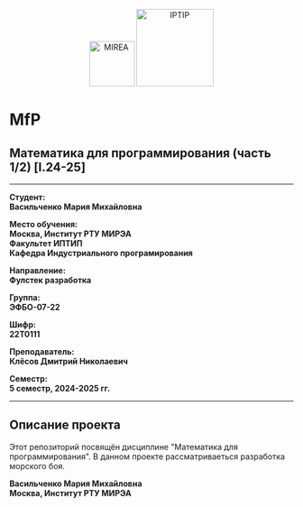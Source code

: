 <p align="center">
  <img src="https://www.mirea.ru/upload/medialibrary/c1a/MIREA_Gerb_Colour.jpg" alt="MIREA" width="80"/>
  <img src="https://www.mirea.ru/upload/medialibrary/26c/FTI_colour.jpg" alt="IPTIP" width="137"/> 
</p>

# MfP
## Математика для программирования (часть 1/2) [I.24-25]
---

**Студент:**  
**Васильченко Мария Михайловна**  

**Место обучения:**  
**Москва, Институт РТУ МИРЭА**  
**Факультет ИПТИП**  
**Кафедра Индустриального програмирования**  

**Направление:**  
**Фулстек разработка**  

**Группа:**  
**ЭФБО-07-22**  

**Шифр:**  
**22Т0111**  

**Преподаватель:**  
**Клёсов Дмитрий Николаевич**  

**Семестр:**  
**5 семестр, 2024-2025 гг.**

---

## Описание проекта

Этот репозиторий посвящён дисциплине "Математика для программирования". В данном проекте рассматриваеться разработка морского боя. 

**Васильченко Мария Михайловна**  
**Москва, Институт РТУ МИРЭА**
